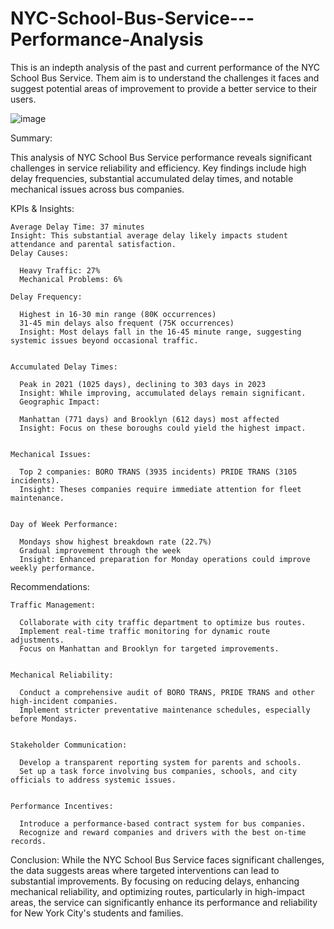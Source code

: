 # NYC-School-Bus-Service---Performance-Analysis
This is an indepth analysis of the past and current performance of the NYC School Bus Service. Them aim is to understand the challenges it faces and  suggest potential areas of improvement to provide a better service to their users.

![image](https://github.com/csiAI/NYC-School-Bus-Service---Performance-Analysis/assets/113176347/5ba0eddb-59f4-4b57-9013-d8c2ad68afab)

Summary:

This analysis of NYC School Bus Service performance reveals significant challenges in service reliability and efficiency. Key findings include high delay frequencies, substantial accumulated delay times, and notable mechanical issues across bus companies. 

KPIs & Insights:

    Average Delay Time: 37 minutes
    Insight: This substantial average delay likely impacts student attendance and parental satisfaction.
    Delay Causes:

      Heavy Traffic: 27%
      Mechanical Problems: 6%
     
    Delay Frequency:

      Highest in 16-30 min range (80K occurrences)
      31-45 min delays also frequent (75K occurrences)
      Insight: Most delays fall in the 16-45 minute range, suggesting systemic issues beyond occasional traffic.


    Accumulated Delay Times:
    
      Peak in 2021 (1025 days), declining to 303 days in 2023
      Insight: While improving, accumulated delays remain significant.
      Geographic Impact:

      Manhattan (771 days) and Brooklyn (612 days) most affected
      Insight: Focus on these boroughs could yield the highest impact.


    Mechanical Issues:

      Top 2 companies: BORO TRANS (3935 incidents) PRIDE TRANS (3105 incidents).
      Insight: Theses companies require immediate attention for fleet maintenance.


    Day of Week Performance:

      Mondays show highest breakdown rate (22.7%)
      Gradual improvement through the week
      Insight: Enhanced preparation for Monday operations could improve weekly performance.



Recommendations:

    Traffic Management:

      Collaborate with city traffic department to optimize bus routes.
      Implement real-time traffic monitoring for dynamic route adjustments.
      Focus on Manhattan and Brooklyn for targeted improvements.


    Mechanical Reliability:

      Conduct a comprehensive audit of BORO TRANS, PRIDE TRANS and other high-incident companies.
      Implement stricter preventative maintenance schedules, especially before Mondays.


    Stakeholder Communication:

      Develop a transparent reporting system for parents and schools.
      Set up a task force involving bus companies, schools, and city officials to address systemic issues.


    Performance Incentives:

      Introduce a performance-based contract system for bus companies.
      Recognize and reward companies and drivers with the best on-time records.



Conclusion:
While the NYC School Bus Service faces significant challenges, the data suggests areas where targeted interventions can lead to substantial improvements. By focusing on reducing delays, enhancing mechanical reliability, and optimizing routes, particularly in high-impact areas, the service can significantly enhance its performance and reliability for New York City's students and families.
